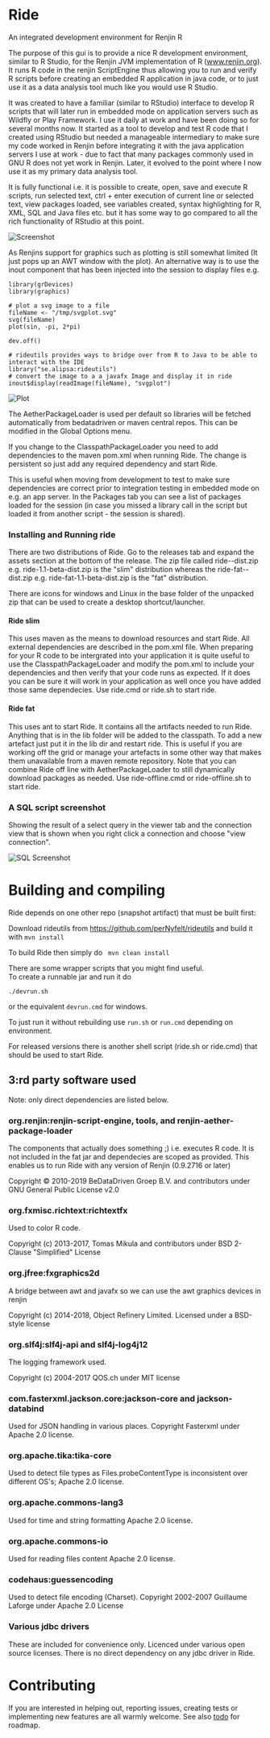 # Ride
An integrated development environment for Renjin R

The purpose of this gui is to provide a nice R development environment, similar to R Studio, for the Renjin 
JVM implementation of R (www.renjin.org). It runs R code in the renjin ScriptEngine thus allowing you to run and verify 
R scripts before creating an embedded R application in java code, or to just use it as a data analysis tool
much like you would use R Studio. 

It was created to have a familiar (similar to RStudio) interface to develop R scripts that
will later run in embedded mode on application servers such as Wildfly or Play Framework.
I use it daily at work and have been doing so for several months now. It started as a tool to develop and test R code 
that I created using RStudio but needed a manageable intermediary to make sure my code worked in Renjin before integrating it with the java application servers I use at work - due to fact that many packages commonly used in GNU R does not yet work 
in Renjin. Later, it evolved to the point where I now use it as my primary data analysis tool.


It is fully functional i.e. it is possible to create, open, save and execute R scripts, 
run selected text, ctrl + enter execution of current line or selected text, view packages loaded, 
see variables created, syntax highlighting for R, XML, SQL  and Java files etc. but it has some way to go compared to 
all the rich functionality of RStudio at this point. 

![Screenshot](https://raw.githubusercontent.com/perNyfelt/ride/master/docs/Screenshot.png "Screenshot")

As Renjins support for graphics such as plotting is still somewhat limited (It just pops up an AWT window with the plot).
An alternative way is to use the inout component that has been injected into the session to display files e.g.

````
library(grDevices)
library(graphics)

# plot a svg image to a file
fileName <- "/tmp/svgplot.svg"
svg(fileName)
plot(sin, -pi, 2*pi)

dev.off()

# rideutils provides ways to bridge over from R to Java to be able to interact with the IDE
library("se.alipsa:rideutils")
# convert the image to a a javafx Image and display it in ride
inout$display(readImage(fileName), "svgplot")
````


![Plot](https://raw.githubusercontent.com/perNyfelt/ride/master/docs/Plot.png "Plot")


The AetherPackageLoader is used per default so libraries will be fetched automatically from 
bedatadriven or maven central repos. This can be modified in the Global Options menu.

If you change to the ClasspathPackageLoader you need to add dependencies to the maven pom.xml
when running Ride. The change is persistent so just add any required dependency and start Ride.

This is useful when moving from development to test to make sure dependencies are correct 
prior to integration testing in embedded mode on e.g. an app server. In the Packages tab you can see
a list of packages loaded for the session (in case you missed a library call in the script but loaded 
it from another script - the session is shared).

### Installing and Running ride
There are two distributions of Ride. Go to the releases tab and expand the assets section at the bottom of the release. The zip file called ride-<version>-dist.zip e.g. ride-1.1-beta-dist.zip is the "slim" distribution whereas the ride-fat-<version>-dist.zip e.g. ride-fat-1.1-beta-dist.zip is the "fat" distribution.

There are icons for windows and Linux in the base folder of the unpacked zip that can be used to create a desktop shortcut/launcher.

#### Ride slim
This uses maven as the means to download resources and start Ride. All external dependencies are described in the pom.xml file. When preparing for your R code to be intergrated into your application it is quite useful to use the ClasspathPackageLoader and modify the pom.xml to include your dependencies and then verify that your code runs as expected. If it does you can be sure it will work in your application as well once you have added those same dependecies. 
Use ride.cmd or ride.sh to start ride. 

#### Ride fat
This uses ant to start Ride. It contains all the artifacts needed to run Ride. Anything that is in the lib folder will be added to the classpath. To add a new artefact just put it in the lib dir and restart ride. This is useful if you are working off the grid or manage your artefacts in some other way that makes them unavailable from a maven remote repository. Note that you can combine Ride off line with AetherPackageLoader to still dynamically download packages as needed. 
Use ride-offline.cmd or ride-offline.sh to start ride. 

### A SQL script screenshot
Showing the result of a select query in the viewer tab and the connection view that is shown when you right click 
a connection and choose "view connection".

![SQL Screenshot](https://raw.githubusercontent.com/perNyfelt/ride/master/docs/SQLScreenshot.png "SQL Screenshot")

# Building and compiling

Ride depends on one other repo (snapshot artifact) that must be built first:

Download rideutils from https://github.com/perNyfelt/rideutils and build it with `mvn install`

To build Ride then simply do ` mvn clean install`

There are some wrapper scripts that you might find useful.  
To create a runnable jar and run it do 
```
./devrun.sh
``` 
or the equivalent `devrun.cmd` for windows.

To just run it without rebuilding use `run.sh` or `run.cmd` depending on environment.

For released versions there is another shell script (ride.sh or ride.cmd) that should be used to start Ride.

## 3:rd party software used
Note: only direct dependencies are listed below.

### org.renjin:renjin-script-engine, tools, and renjin-aether-package-loader
The components that actually does something ;) i.e. executes R code. It is not included in the fat jar and 
dependecies are scoped as provided. This enables us to run Ride with any version of Renjin (0.9.2716 or later)

Copyright © 2010-2019 BeDataDriven Groep B.V. and contributors under GNU General Public License v2.0

### org.fxmisc.richtext:richtextfx
Used to color R code.

Copyright (c) 2013-2017, Tomas Mikula and contributors under BSD 2-Clause "Simplified" License

### org.jfree:fxgraphics2d
A bridge between awt and javafx so we can use the awt graphics devices in renjin

Copyright (c) 2014-2018, Object Refinery Limited. Licensed under a BSD-style license

### org.slf4j:slf4j-api and slf4j-log4j12
The logging framework used.

Copyright (c) 2004-2017 QOS.ch under MIT license

### com.fasterxml.jackson.core:jackson-core and jackson-databind
Used for JSON handling in various places.
Copyright Fasterxml under Apache 2.0 license.

### org.apache.tika:tika-core
Used to detect file types as Files.probeContentType is inconsistent over different OS's;
Apache 2.0 license.

### org.apache.commons-lang3
Used for time and string formatting
Apache 2.0 license.

### org.apache.commons-io
Used for reading files content
Apache 2.0 license.

### codehaus:guessencoding
Used to detect file encoding (Charset). Copyright 2002-2007 Guillaume Laforge under Apache 2.0 License

### Various jdbc drivers
These are included for convenience only. Licenced under various open source licenses. There is no direct dependency on any jdbc driver in Ride.

# Contributing
If you are interested in helping out, reporting issues, creating tests or implementing new features
are all warmly welcome. See also [todo](todo.md) for roadmap.
